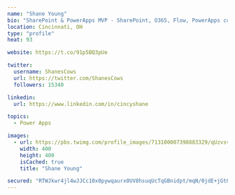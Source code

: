 ```yaml
---
name: "Shane Young"
bio: "SharePoint & PowerApps MVP - SharePoint, O365, Flow, PowerApps consulting? @PowerApps911 | Pure Snark? You found it."
location: Cincinnati, OH
type: "profile"
heat: 93

website: https://t.co/91p5BQ3pUe

twitter:
  username: ShanesCows
  url: https://twitter.com/ShanesCows
  followers: 15340

linkedin:
  url: https://www.linkedin.com/in/cincyshane

topics:
  - Power Apps

images:
  - url: https://pbs.twimg.com/profile_images/713100007398883329/qUzvsvQ3_400x400.jpg
    width: 400
    height: 400
    isCached: true
    title: "Shane Young"

secured: "RTWJkwr4jl4wJJCc10x0pywqaurx0UV8hsuqUcTqGBnidpt/mqN/0jdE+jGtQrpBmjr1V1GPGNWyZGFSgctCdmYZQ6DRQrGd6K3pX+spWUCcqC3XQa6HnOCDK9jnGedVCYvZ4uW5ojP//NEBtP6GedP5f8/6l3vmCuCOCbQMShR6R8jUN1q6ryBy5eykCkS1oJZ/gWYhdpMv/hDkiymlOAdBwEuSN2GT9lg3qPqZJp4VXcaGR7OUylnWiIFGLucteM5wTheQSZ/uOurj2JA6lxPttKv/l+QRQ+WKzo3hQJzxEiIESm4eg0j5htPE3q+vl3+sKyXyoovhapOINcTcXLOpsZSoKPi54HsUhoVKul27APP0vYwFzH6wXC1HbqJmGnOFzBgItmKUE5O2ud9eTaThB/x1dZcXmiwPGopIBFc=;gK3LMVDWVwYKm+DFwuPayQ=="
---
```


